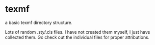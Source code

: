 texmf
=====

a basic texmf directory structure.


Lots of random .sty/.cls files.  I have not created them
myself, I just have collected them.  Go check out the individual
files for proper attributions.



